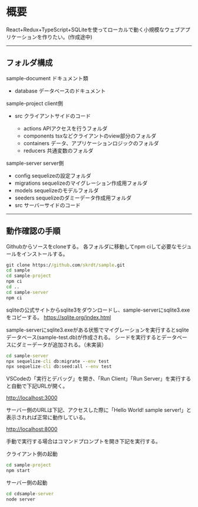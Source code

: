 # 概要

React+Redux+TypeScript+SQLiteを使ってローカルで動く小規模なウェブアプリケーションを作りたい。(作成途中)

******************************************

## フォルダ構成

sample-document ドキュメント類

- database データベースのドキュメント

sample-project client側

- src クライアントサイドのコード

  - actions APIアクセスを行うフォルダ
  - components tsxなどクライアントのview部分のフォルダ
  - containers データ、アプリケーションロジックのフォルダ
  - reducers 共通変数のフォルダ

sample-server server側

- config sequelizeの設定フォルダ
- migrations sequelizeのマイグレーション作成用フォルダ
- models sequelizeのモデルフォルダ
- seeders sequelizeのダミーデータ作成用フォルダ
- src サーバーサイドのコード

******************************************

## 動作確認の手順

Githubからソースをcloneする。
各フォルダに移動してnpm ciして必要なモジュールをインストールする。

```bat
git clone https://github.com/skrdt/sample.git
cd sample
cd sample-project
npm ci
cd ..
cd sample-server
npm ci
```

sqliteの公式サイトからsqlite3をダウンロードし、sample-serverにsqlite3.exeをコピーする。
<https://sqlite.org/index.html>

sample-serverにsqlite3.exeがある状態でマイグレーションを実行するとsqliteデータベース(sample-test.db)が作成される。
シードを実行するとデータベースにダミーデータが追加される。（未実装）

```bat
cd sample-server
npx sequelize-cli db:migrate --env test  
npx sequelize-cli db:seed:all --env test  
```

VSCodeの「実行とデバッグ」を開き、「Run Client」「Run Server」を実行すると自動で下記URLが開く。

<http://localhost:3000>

サーバー側のURLは下記、アクセスした際に「Hello World! sample server!」と表示されれば正常に動作している。

<http://localhost:8000>

手動で実行する場合はコマンドプロンプトを開き下記を実行する。

クライアント側の起動

```bat
cd sample-project
npm start
```

サーバー側の起動

```bat
cd cdsample-server
node server
```
